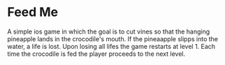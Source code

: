 # Feed Me

A simple ios game in which the goal is to cut vines so that the hanging pineapple lands in the crocodile's mouth.
If the pineaapple slipps into the water, a life is lost. Upon losing all lifes the game restarts at level 1.
Each time the crocodile is fed the player proceeds to the next level.
